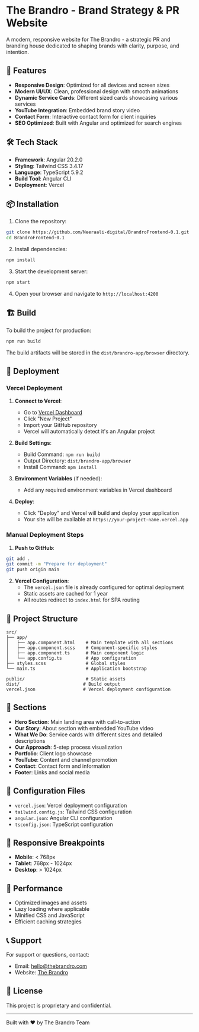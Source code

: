 # The Brandro - Brand Strategy & PR Website

A modern, responsive website for The Brandro - a strategic PR and branding house dedicated to shaping brands with clarity, purpose, and intention.

## 🚀 Features

- **Responsive Design**: Optimized for all devices and screen sizes
- **Modern UI/UX**: Clean, professional design with smooth animations
- **Dynamic Service Cards**: Different sized cards showcasing various services
- **YouTube Integration**: Embedded brand story video
- **Contact Form**: Interactive contact form for client inquiries
- **SEO Optimized**: Built with Angular and optimized for search engines

## 🛠️ Tech Stack

- **Framework**: Angular 20.2.0
- **Styling**: Tailwind CSS 3.4.17
- **Language**: TypeScript 5.9.2
- **Build Tool**: Angular CLI
- **Deployment**: Vercel

## 📦 Installation

1. Clone the repository:
```bash
git clone https://github.com/Neeraali-digital/BrandroFrontend-0.1.git
cd BrandroFrontend-0.1
```

2. Install dependencies:
```bash
npm install
```

3. Start the development server:
```bash
npm start
```

4. Open your browser and navigate to `http://localhost:4200`

## 🏗️ Build

To build the project for production:

```bash
npm run build
```

The build artifacts will be stored in the `dist/brandro-app/browser` directory.

## 🚀 Deployment

### Vercel Deployment

1. **Connect to Vercel**:
   - Go to [Vercel Dashboard](https://vercel.com/dashboard)
   - Click "New Project"
   - Import your GitHub repository
   - Vercel will automatically detect it's an Angular project

2. **Build Settings**:
   - Build Command: `npm run build`
   - Output Directory: `dist/brandro-app/browser`
   - Install Command: `npm install`

3. **Environment Variables** (if needed):
   - Add any required environment variables in Vercel dashboard

4. **Deploy**:
   - Click "Deploy" and Vercel will build and deploy your application
   - Your site will be available at `https://your-project-name.vercel.app`

### Manual Deployment Steps

1. **Push to GitHub**:
```bash
git add .
git commit -m "Prepare for deployment"
git push origin main
```

2. **Vercel Configuration**:
   - The `vercel.json` file is already configured for optimal deployment
   - Static assets are cached for 1 year
   - All routes redirect to `index.html` for SPA routing

## 📁 Project Structure

```
src/
├── app/
│   ├── app.component.html    # Main template with all sections
│   ├── app.component.scss    # Component-specific styles
│   ├── app.component.ts      # Main component logic
│   └── app.config.ts         # App configuration
├── styles.scss               # Global styles
└── main.ts                   # Application bootstrap

public/                       # Static assets
dist/                        # Build output
vercel.json                  # Vercel deployment configuration
```

## 🎨 Sections

- **Hero Section**: Main landing area with call-to-action
- **Our Story**: About section with embedded YouTube video
- **What We Do**: Service cards with different sizes and detailed descriptions
- **Our Approach**: 5-step process visualization
- **Portfolio**: Client logo showcase
- **YouTube**: Content and channel promotion
- **Contact**: Contact form and information
- **Footer**: Links and social media

## 🔧 Configuration Files

- `vercel.json`: Vercel deployment configuration
- `tailwind.config.js`: Tailwind CSS configuration
- `angular.json`: Angular CLI configuration
- `tsconfig.json`: TypeScript configuration

## 📱 Responsive Breakpoints

- **Mobile**: < 768px
- **Tablet**: 768px - 1024px
- **Desktop**: > 1024px

## 🎯 Performance

- Optimized images and assets
- Lazy loading where applicable
- Minified CSS and JavaScript
- Efficient caching strategies

## 📞 Support

For support or questions, contact:
- Email: hello@thebrandro.com
- Website: [The Brandro](https://your-domain.com)

## 📄 License

This project is proprietary and confidential.

---

Built with ❤️ by The Brandro Team